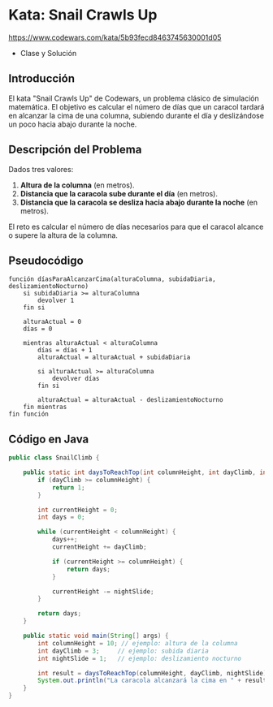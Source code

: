 # Kata: Snail Crawls Up
https://www.codewars.com/kata/5b93fecd8463745630001d05

 - Clase y Solución

## Introducción
El kata "Snail Crawls Up" de Codewars, un problema clásico de simulación matemática. El objetivo es calcular el número de días que un caracol tardará en alcanzar la cima de una columna, subiendo durante el día y deslizándose un poco hacia abajo durante la noche.

## Descripción del Problema
Dados tres valores:
1. **Altura de la columna** (en metros).
2. **Distancia que la caracola sube durante el día** (en metros).
3. **Distancia que la caracola se desliza hacia abajo durante la noche** (en metros).

El reto es calcular el número de días necesarios para que el caracol alcance o supere la altura de la columna.

## Pseudocódigo
```plaintext
función díasParaAlcanzarCima(alturaColumna, subidaDiaria, deslizamientoNocturno)
    si subidaDiaria >= alturaColumna
        devolver 1
    fin si

    alturaActual = 0
    días = 0

    mientras alturaActual < alturaColumna
        días = días + 1
        alturaActual = alturaActual + subidaDiaria

        si alturaActual >= alturaColumna
            devolver días
        fin si

        alturaActual = alturaActual - deslizamientoNocturno
    fin mientras
fin función
```

## Código en Java
```java
public class SnailClimb {

    public static int daysToReachTop(int columnHeight, int dayClimb, int nightSlide) {
        if (dayClimb >= columnHeight) {
            return 1;
        }

        int currentHeight = 0;
        int days = 0;

        while (currentHeight < columnHeight) {
            days++;
            currentHeight += dayClimb;

            if (currentHeight >= columnHeight) {
                return days;
            }

            currentHeight -= nightSlide;
        }

        return days;
    }

    public static void main(String[] args) {
        int columnHeight = 10; // ejemplo: altura de la columna
        int dayClimb = 3;     // ejemplo: subida diaria
        int nightSlide = 1;   // ejemplo: deslizamiento nocturno

        int result = daysToReachTop(columnHeight, dayClimb, nightSlide);
        System.out.println("La caracola alcanzará la cima en " + result + " días.");
    }
}
```
